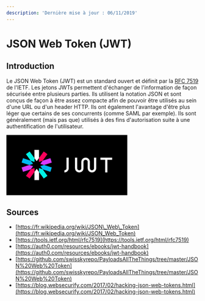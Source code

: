 ```yaml
---
description: 'Dernière mise à jour : 06/11/2019'
---
```


# JSON Web Token \(JWT\)

## Introduction

Le JSON Web Token \(JWT\) est un standard ouvert et définit par la [RFC 7519](https://tools.ietf.org/html/rfc7519) de l'IETF. Les jetons JWTs permettent d'échanger de l'information de façon sécurisée entre plusieurs parties. Ils utilisent la notation JSON et sont conçus de façon à être assez compacte afin de pouvoir être utilisés au sein d'une URL ou d'un header HTTP. Ils ont également l'avantage d'être plus léger que certains de ses concurrents \(comme SAML par exemple\). Ils sont généralement \(mais pas que\) utilisés à des fins d'autorisation suite à une authentification de l'utilisateur.

![](../../.gitbook/assets/4230f51669a39cd303b9102995e9cdd2.png)

### 

## Sources

* [https://fr.wikipedia.org/wiki/JSON\_Web\_Token](https://fr.wikipedia.org/wiki/JSON_Web_Token)
* [https://tools.ietf.org/html/rfc7519](https://tools.ietf.org/html/rfc7519)
* [https://auth0.com/resources/ebooks/jwt-handbook](https://auth0.com/resources/ebooks/jwt-handbook)
* [https://github.com/swisskyrepo/PayloadsAllTheThings/tree/master/JSON%20Web%20Token](https://github.com/swisskyrepo/PayloadsAllTheThings/tree/master/JSON%20Web%20Token)
* [https://blog.websecurify.com/2017/02/hacking-json-web-tokens.html](https://blog.websecurify.com/2017/02/hacking-json-web-tokens.html)

### 

